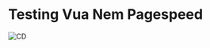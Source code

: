 # Testing Vua Nem Pagespeed

![CD](https://github.com/hieumdd/pagespeed_vuanem/workflows/.github/workflows/main.yaml/badge.svg)
